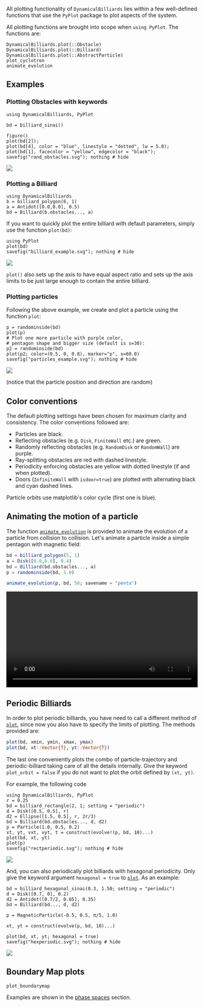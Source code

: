 All plotting functionality of `DynamicalBilliards` lies within a few well-defined functions that use the `PyPlot` package to plot aspects of the system.

All plotting functions are brought into scope when `using PyPlot`. The functions are:
```@docs
DynamicalBilliards.plot(::Obstacle)
DynamicalBilliards.plot(::Billiard)
DynamicalBilliards.plot(::AbstractParticle)
plot_cyclotron
animate_evolution
```

## Examples

### Plotting Obstacles with keywords
```@example obstacles
using DynamicalBilliards, PyPlot

bd = billiard_sinai()

figure()
plot(bd[2]);
plot(bd[4], color = "blue", linestyle = "dotted", lw = 5.0);
plot(bd[1], facecolor = "yellow", edgecolor = "black");
savefig("rand_obstacles.svg"); nothing # hide
```
![](rand_obstacles.svg)

### Plotting a Billiard

```@example 8
using DynamicalBilliards
b = billiard_polygon(6, 1)
a = Antidot([0.0,0.0], 0.5)
bd = Billiard(b.obstacles..., a)
```

If you want to quickly plot the entire billiard with default parameters, simply use the function `plot(bd)`:

```@example 8
using PyPlot
plot(bd)
savefig("billiard_example.svg"); nothing # hide
```
![](billiard_example.svg)

`plot()` also sets up the axis to have equal aspect ratio and sets up the axis limits to be just large enough to contain the entire billiard.



### Plotting particles

Following the above example, we create and plot a particle using the function `plot`:
```@example 8
p = randominside(bd)
plot(p)
# Plot one more particle with purple color,
# pentagon shape and bigger size (default is s=30):
p2 = randominside(bd)
plot(p2; color=(0.5, 0, 0.8), marker="p", s=60.0)
savefig("particles_example.svg"); nothing # hide
```
![](particles_example.svg)

(notice that the particle position and direction are random)

## Color conventions
The default plotting settings have been chosen for maximum clarity and consistency. The color conventions followed are:
* Particles are black.
* Reflecting obstacles (e.g. `Disk`, `FiniteWall` etc.) are green.
* Randomly reflecting obstacles (e.g. `RandomDisk` or `RandomWall`) are purple.
* Ray-splitting obstacles are red with dashed linestyle.
* Periodicity enforcing obstacles are yellow with dotted linestyle
  (if and when plotted).
* Doors (`InfiniteWall` with `isdoor=true`) are plotted with alternating black and
  cyan dashed lines.

Particle orbits use matplotlib's color cycle (first one is blue).

## Animating the motion of a particle

The function [`animate_evolution`](@ref) is provided to animate the evolution of a particle from collision to collision.
Let's animate a particle inside a simple pentagon with magnetic field:

```julia
bd = billiard_polygon(5, 1)
a = Disk([0.0,0.0], 0.4)
bd = Billiard(bd.obstacles..., a)
p = randominside(bd, 1.0)

animate_evolution(p, bd, 50; savename = "penta")
```

<video width="100%" height="auto" controls>
<source src="https://raw.githubusercontent.com/JuliaDynamics/JuliaDynamicsDocumentation.jl/master/animations/billiards/penta.mp4?raw=true" type="video/mp4">
</video>

## Periodic Billiards
In order to plot periodic billiards, you have need to call a different method of
[`plot`](@ref), since now you
also have to specify the limits of plotting. The
methods provided are:
```julia
plot(bd, xmin, ymin, xmax, ymax)
plot(bd, xt::Vector{T}, yt::Vector{T})
```
The last one conveniently plots the combo of particle-trajectory and
periodic-billiard taking care of all the details internally. Give the keyword
`plot_orbit = false` if you do not want to plot the orbit defined by `(xt, yt)`.

For example, the following code
```@example 8
using DynamicalBilliards, PyPlot
r = 0.25
bd = billiard_rectangle(2, 1; setting = "periodic")
d = Disk([0.5, 0.5], r)
d2 = Ellipse([1.5, 0.5], r, 2r/3)
bd = Billiard(bd.obstacles..., d, d2)
p = Particle(1.0, 0.5, 0.2)
xt, yt, vxt, vyt, t = construct(evolve!(p, bd, 10)...)
plot(bd, xt, yt)
plot(p)
savefig("rectperiodic.svg"); nothing # hide
```
![](rectperiodic.svg)

And, you can also periodically plot billiards with hexagonal periodicity. Only give
the keyword argument `hexagonal = true` to [`plot`](@ref). As an example:

```@example 8
bd = billiard_hexagonal_sinai(0.3, 1.50; setting = "periodic")
d = Disk([0.7, 0], 0.2)
d2 = Antidot([0.7/2, 0.65], 0.35)
bd = Billiard(bd..., d, d2)

p = MagneticParticle(-0.5, 0.5, π/5, 1.0)

xt, yt = construct(evolve(p, bd, 10)...)

plot(bd, xt, yt; hexagonal = true)
savefig("hexperiodic.svg"); nothing # hide
```
![](hexperiodic.svg)


## Boundary Map plots
```@docs
plot_boundarymap
```
Examples are shown in the [phase spaces](basic/phasespaces.md) section.
